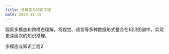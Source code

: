 ```yaml
---
title: 多模态与知识工程
date: 2024-11-15
---
```


探索多模态和跨模态理解，将视觉、语言等多种数据形式整合在知识图谱中，实现更深层次的知识推理。

<!--more-->

多模态与知识工程2